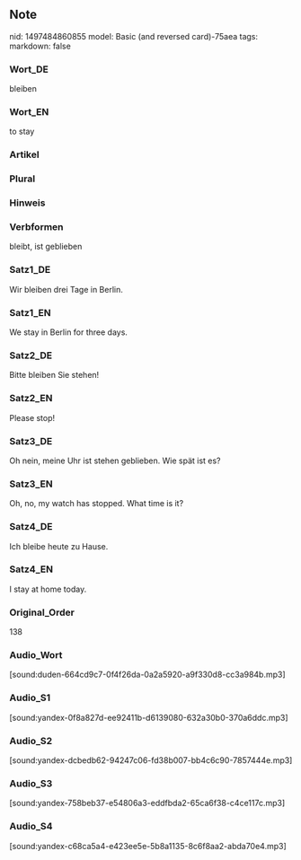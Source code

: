 ## Note
nid: 1497484860855
model: Basic (and reversed card)-75aea
tags: 
markdown: false

### Wort_DE
bleiben

### Wort_EN
to stay

### Artikel


### Plural


### Hinweis


### Verbformen
bleibt, ist geblieben

### Satz1_DE
Wir bleiben drei Tage in Berlin.

### Satz1_EN
We stay in Berlin for three days.

### Satz2_DE
Bitte bleiben Sie stehen!

### Satz2_EN
Please stop!

### Satz3_DE
Oh nein, meine Uhr ist stehen geblieben. Wie spät ist es?

### Satz3_EN
Oh, no, my watch has stopped. What time is it?

### Satz4_DE
Ich bleibe heute zu Hause.

### Satz4_EN
I stay at home today.

### Original_Order
138

### Audio_Wort
[sound:duden-664cd9c7-0f4f26da-0a2a5920-a9f330d8-cc3a984b.mp3]

### Audio_S1
[sound:yandex-0f8a827d-ee92411b-d6139080-632a30b0-370a6ddc.mp3]

### Audio_S2
[sound:yandex-dcbedb62-94247c06-fd38b007-bb4c6c90-7857444e.mp3]

### Audio_S3
[sound:yandex-758beb37-e54806a3-eddfbda2-65ca6f38-c4ce117c.mp3]

### Audio_S4
[sound:yandex-c68ca5a4-e423ee5e-5b8a1135-8c6f8aa2-abda70e4.mp3]
